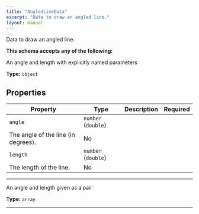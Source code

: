 ```yaml
---
title: "AngledLineData"
excerpt: "Data to draw an angled line."
layout: manual
---
```


Data to draw an angled line.



**This schema accepts any of the following:**

An angle and length with explicitly named parameters


**Type:** `object`




## Properties

| Property | Type | Description | Required |
|----------|------|-------------|----------|
| `angle` | `number` (`double`)
 | The angle of the line (in degrees). | No |
| `length` | `number` (`double`)
 | The length of the line. | No |


----
An angle and length given as a pair


**Type:** `array`






----





